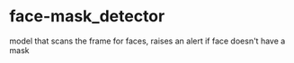 # face-mask_detector
model that scans the frame for faces, raises an alert if face doesn't have a mask
